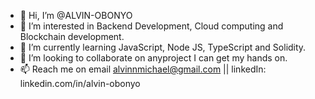 - 👋 Hi, I’m @ALVIN-OBONYO
- 👀 I’m interested in Backend Development, Cloud computing and Blockchain development.
- 🌱 I’m currently learning JavaScript, Node JS, TypeScript and Solidity.
- 💞️ I’m looking to collaborate on anyproject I can get my hands on.
- 📫 Reach me on email alvinnmichael@gmail.com || linkedIn: linkedin.com/in/alvin-obonyo 

<!---
ALVIN-OBONYO/ALVIN-OBONYO is a ✨ special ✨ repository because its `README.md` (this file) appears on your GitHub profile.
You can click the Preview link to take a look at your changes.
--->
